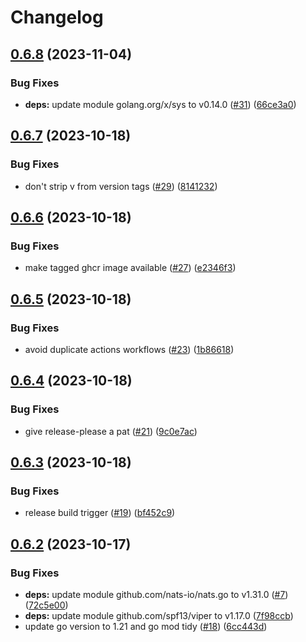 # Changelog

## [0.6.8](https://github.com/mikesmitty/mdns-mesh/compare/v0.6.7...v0.6.8) (2023-11-04)


### Bug Fixes

* **deps:** update module golang.org/x/sys to v0.14.0 ([#31](https://github.com/mikesmitty/mdns-mesh/issues/31)) ([66ce3a0](https://github.com/mikesmitty/mdns-mesh/commit/66ce3a05ddd3fc42897430223d72098b2b53b8dc))

## [0.6.7](https://github.com/mikesmitty/mdns-mesh/compare/v0.6.6...v0.6.7) (2023-10-18)


### Bug Fixes

* don't strip v from version tags ([#29](https://github.com/mikesmitty/mdns-mesh/issues/29)) ([8141232](https://github.com/mikesmitty/mdns-mesh/commit/814123256da60c8346f6d7b9105bad700ed5c07b))

## [0.6.6](https://github.com/mikesmitty/mdns-mesh/compare/v0.6.5...v0.6.6) (2023-10-18)


### Bug Fixes

* make tagged ghcr image available ([#27](https://github.com/mikesmitty/mdns-mesh/issues/27)) ([e2346f3](https://github.com/mikesmitty/mdns-mesh/commit/e2346f37815efb8094f074603561477e3387e6e6))

## [0.6.5](https://github.com/mikesmitty/mdns-mesh/compare/v0.6.4...v0.6.5) (2023-10-18)


### Bug Fixes

* avoid duplicate actions workflows ([#23](https://github.com/mikesmitty/mdns-mesh/issues/23)) ([1b86618](https://github.com/mikesmitty/mdns-mesh/commit/1b86618414e82c3073ba1ef5b95e7ed3a5c02567))

## [0.6.4](https://github.com/mikesmitty/mdns-mesh/compare/v0.6.3...v0.6.4) (2023-10-18)


### Bug Fixes

* give release-please a pat ([#21](https://github.com/mikesmitty/mdns-mesh/issues/21)) ([9c0e7ac](https://github.com/mikesmitty/mdns-mesh/commit/9c0e7ac4afab8ebd2c66fc4bee0d1aaab30ca14d))

## [0.6.3](https://github.com/mikesmitty/mdns-mesh/compare/v0.6.2...v0.6.3) (2023-10-18)


### Bug Fixes

* release build trigger ([#19](https://github.com/mikesmitty/mdns-mesh/issues/19)) ([bf452c9](https://github.com/mikesmitty/mdns-mesh/commit/bf452c9b8e151366de4906d8cc97a04b1366a3b4))

## [0.6.2](https://github.com/mikesmitty/mdns-mesh/compare/v0.6.1...v0.6.2) (2023-10-17)


### Bug Fixes

* **deps:** update module github.com/nats-io/nats.go to v1.31.0 ([#7](https://github.com/mikesmitty/mdns-mesh/issues/7)) ([72c5e00](https://github.com/mikesmitty/mdns-mesh/commit/72c5e00b24fc160d15c88cb8608216c5ac0af0d8))
* **deps:** update module github.com/spf13/viper to v1.17.0 ([7f98ccb](https://github.com/mikesmitty/mdns-mesh/commit/7f98ccb5b7c51558db58331f6aff454cea7649f1))
* update go version to 1.21 and go mod tidy ([#18](https://github.com/mikesmitty/mdns-mesh/issues/18)) ([6cc443d](https://github.com/mikesmitty/mdns-mesh/commit/6cc443d88c887e4ef3f9165e0748b0967f2e0bef))
